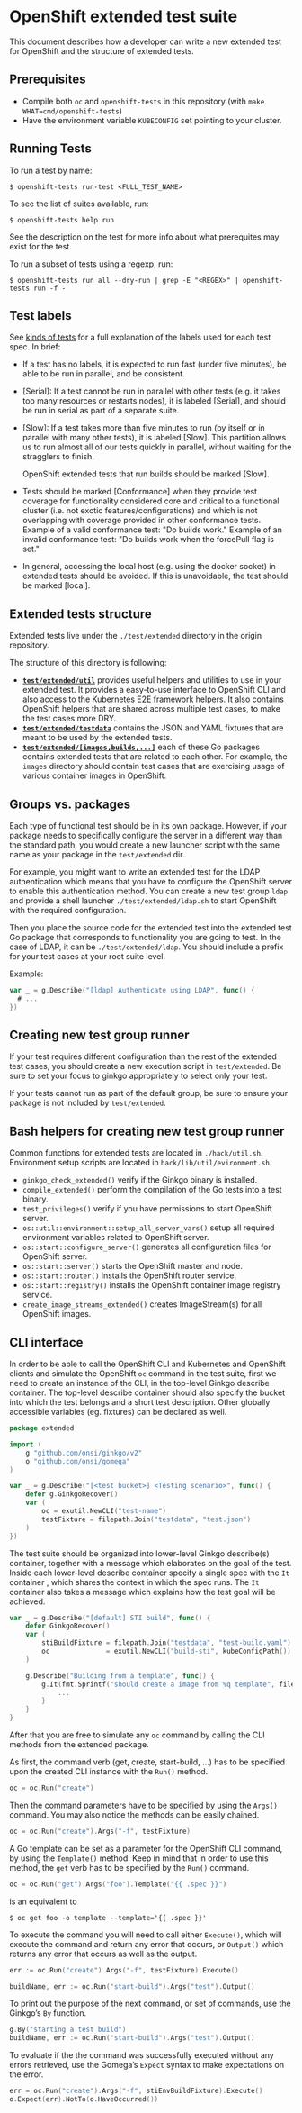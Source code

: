 # OpenShift extended test suite

This document describes how a developer can write a new extended test for
OpenShift and the structure of extended tests.


Prerequisites
-------------

* Compile both `oc` and `openshift-tests` in this repository (with `make WHAT=cmd/openshift-tests`)
* Have the environment variable `KUBECONFIG` set pointing to your cluster.


Running Tests
-------------

To run a test by name:

```console
$ openshift-tests run-test <FULL_TEST_NAME>
```

To see the list of suites available, run:

```console
$ openshift-tests help run
```

See the description on the test for more info about what prerequites may exist for the test.

To run a subset of tests using a regexp, run:

```console
$ openshift-tests run all --dry-run | grep -E "<REGEX>" | openshift-tests run -f -
```


Test labels
-----------

See [kinds of tests](https://github.com/kubernetes/community/blob/master/contributors/devel/sig-testing/e2e-tests.md#kinds-of-tests)
for a full explanation of the labels used for each test spec.  In brief:

- If a test has no labels, it is expected to run fast (under five minutes), be
  able to be run in parallel, and be consistent.

- \[Serial\]: If a test cannot be run in parallel with other tests (e.g. it
  takes too many resources or restarts nodes), it is labeled \[Serial\], and
  should be run in serial as part of a separate suite.

- \[Slow\]: If a test takes more than five minutes to run (by itself or in
  parallel with many other tests), it is labeled \[Slow\]. This partition allows
  us to run almost all of our tests quickly in parallel, without waiting for the
  stragglers to finish.

  OpenShift extended tests that run builds should be marked \[Slow\].

- Tests should be marked \[Conformance\] when they provide test coverage for
  functionality considered core and critical to a functional cluster (i.e. not
  exotic features/configurations) and which is not overlapping with coverage
  provided in other conformance tests.  Example of a valid conformance test: "Do
  builds work." Example of an invalid conformance test: "Do builds work when the
  forcePull flag is set."

- In general, accessing the local host (e.g. using the docker socket) in
  extended tests should be avoided.  If this is unavoidable, the test should be
  marked \[local\].

Extended tests structure
------------------------

Extended tests live under the `./test/extended` directory in the origin repository.

The structure of this directory is following:

* [**`test/extended/util`**](util) provides useful helpers and utilities to use in your extended test. It provides a easy-to-use interface to OpenShift CLI and also
access to the Kubernetes [E2E framework](https://github.com/openshift/origin/tree/master/vendor/k8s.io/kubernetes/test/e2e) helpers. It also contains OpenShift helpers that are shared across multiple test cases, to make the test cases more DRY.
* [**`test/extended/testdata`**](testdata) contains the JSON and YAML fixtures that are meant to be used by the extended tests.
* [**`test/extended/[images,builds,...]`**](builds) each of these Go packages contains extended tests that are related to each other. For example, the `images` directory should contain test cases that are exercising usage of various container images in OpenShift.

Groups vs. packages
-------------------

Each type of functional test should be in its own package. However, if your
package needs to specifically configure the server in a different way than
the standard path, you would create a new launcher script with the same name
as your package in the `test/extended` dir.

For example, you might want to write an extended test for the LDAP
authentication which means that you have to configure the OpenShift server to
enable this authentication method. You can create a new test group `ldap` and
provide a shell launcher `./test/extended/ldap.sh` to start OpenShift with the
required configuration.

Then you place the source code for the extended test into the extended test Go
package that corresponds to functionality you are going to test. In the case of
LDAP, it can be `./test/extended/ldap`. You should include a prefix for your
test cases at your root suite level.

Example:
```go
var _ = g.Describe("[ldap] Authenticate using LDAP", func() {
  # ...
})
```

Creating new test group runner
------------------------------

If your test requires different configuration than the rest of the extended
test cases, you should create a new execution script in `test/extended`. Be
sure to set your focus to ginkgo appropriately to select only your test.

If your tests cannot run as part of the default group, be sure to ensure your
package is not included by `test/extended`.

Bash helpers for creating new test group runner
-----------------------------------------------

Common functions for extended tests are located in `./hack/util.sh`. Environment setup scripts are located in `hack/lib/util/evironment.sh`.

* `ginkgo_check_extended()` verify if the Ginkgo binary is installed.
* `compile_extended()` perform the compilation of the Go tests into a test binary.
* `test_privileges()` verify if you have permissions to start OpenShift server.
* `os::util::environment::setup_all_server_vars()` setup all required environment variables related to OpenShift server.
* `os::start::configure_server()` generates all configuration files for OpenShift server.
* `os::start::server()` starts the OpenShift master and node.
* `os::start::router()` installs the OpenShift router service.
* `os::start::registry()` installs the OpenShift container image registry service.
* `create_image_streams_extended()` creates ImageStream(s) for all OpenShift images.

CLI interface
-------------

In order to be able to call the OpenShift CLI and Kubernetes and OpenShift clients and simulate the OpenShift `oc` command in the test suite, first we need to create an instance of the CLI, in the top-level Ginkgo describe container.
The top-level describe container should also specify the bucket into which the test belongs and a short test description. Other globally accessible variables (eg. fixtures) can be declared as well.

```go
package extended

import (
    g "github.com/onsi/ginkgo/v2"
    o "github.com/onsi/gomega"
)

var _ = g.Describe("[<test bucket>] <Testing scenario>", func() {
	defer g.GinkgoRecover()
	var (
		oc = exutil.NewCLI("test-name")
		testFixture = filepath.Join("testdata", "test.json")
	)
})
```

The test suite should be organized into lower-level Ginkgo describe(s) container, together with a message which elaborates on the goal of the test. Inside each lower-level describe container specify a single spec with the `It` container , which shares the context in which the spec runs. The `It` container also takes a message which explains how the test goal will be achieved.

```go
var _ = g.Describe("[default] STI build", func() {
	defer GinkgoRecover()
	var (
		stiBuildFixture = filepath.Join("testdata", "test-build.yaml")
		oc              = exutil.NewCLI("build-sti", kubeConfigPath())
	)

	g.Describe("Building from a template", func() {
		g.It(fmt.Sprintf("should create a image from %q template", filepath.Base(stiBuildFixture)), func() {
			...
		}
	}
}
```

After that you are free to simulate any `oc` command by calling the CLI methods from the extended package.

As first, the command verb (get, create, start-build, ...) has to be specified upon the created CLI instance with the `Run()` method.
```go
oc = oc.Run("create")
```

Then the command parameters have to be specified by using the `Args()` command. You may also notice the methods can be easily chained.
```go
oc = oc.Run("create").Args("-f", testFixture)
```

A Go template can be set as a parameter for the OpenShift CLI command, by using the `Template()` method. Keep in mind that in order to use this method, the `get` verb has to be specified by the `Run()` command.
```go
oc = oc.Run("get").Args("foo").Template("{{ .spec }}")
```
is an equivalent to
```console
$ oc get foo -o template --template='{{ .spec }}'
```

To execute the command you will need to call either `Execute()`, which will execute the command and return any error that occurs, or `Output()`  which returns any error that occurs as well as the output.

```go
err := oc.Run("create").Args("-f", testFixture).Execute()
```
```go
buildName, err := oc.Run("start-build").Args("test").Output()
```

To print out the purpose of the next command, or set of commands, use the Ginkgo’s `By` function.
```go
g.By("starting a test build")
buildName, err := oc.Run("start-build").Args("test").Output()
```

To evaluate if the the command was successfully executed without any errors retrieved, use the Gomega’s `Expect` syntax to make expectations on the error.
```go
err = oc.Run("create").Args("-f", stiEnvBuildFixture).Execute()
o.Expect(err).NotTo(o.HaveOccurred())
```

